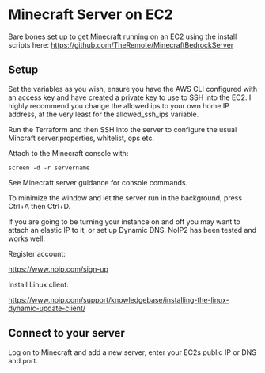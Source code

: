 # Minecraft Server on EC2

Bare bones set up to get Minecraft running on an EC2 using the install scripts here:
https://github.com/TheRemote/MinecraftBedrockServer

## Setup

Set the variables as you wish, ensure you have the AWS CLI configured with an access key and have created a private key to use to SSH into the EC2. I highly recommend you change the allowed ips to your own home IP address, at the very least for the allowed_ssh_ips variable.

Run the Terraform and then SSH into the server to configure the usual Mincraft server.properties, whitelist, ops etc. 

Attach to the Minecraft console with:

`screen -d -r servername`

See Minecraft server guidance for console commands.

To minimize the window and let the server run in the background, press Ctrl+A then Ctrl+D.

If you are going to be turning your instance on and off you may want to attach an elastic IP to it, or set up Dynamic DNS. NoIP2 has been tested and works well.

Register account:

https://www.noip.com/sign-up

Install Linux client:

https://www.noip.com/support/knowledgebase/installing-the-linux-dynamic-update-client/

## Connect to your server

Log on to Minecraft and add a new server, enter your EC2s public IP or DNS and port.
